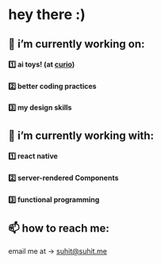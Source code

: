 # hey there :)
## 🔭 i’m currently working on:
#### 1️⃣ ai toys! (at [curio](heycurio.com))
#### 2️⃣ better coding practices
#### 3️⃣ my design skills

## 🌱 i’m currently working with:
#### 1️⃣ react native
#### 2️⃣ server-rendered Components
#### 3️⃣ functional programming

## 📫 how to reach me:
email me at -> suhit@suhit.me
